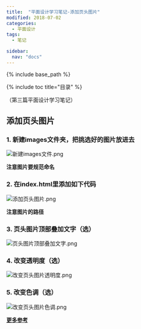 ```yaml
---
title:  "平面设计学习笔记-添加页头图片"
modified: 2018-07-02
categories: 
  - 平面设计
tags:
  - 笔记

sidebar:
  nav: "docs"
---
```


{% include base_path %}

{% include toc title="目录" %}

（第三篇平面设计学习笔记）

## 添加页头图片
### 1. 新建images文件夹，把挑选好的图片放进去

![新建images文件.png](https://upload-images.jianshu.io/upload_images/9400767-6bcd4664f2201306.png?imageMogr2/auto-orient/strip%7CimageView2/2/w/1240)

**注意图片要规范命名**

### 2. 在index.html里添加如下代码

![添加页头图片.png](https://upload-images.jianshu.io/upload_images/9400767-bbb20de4608ee788.png?imageMogr2/auto-orient/strip%7CimageView2/2/w/1240)

**注意图片的路径**

### 3. 页头图片顶部叠加文字（选）

![页头图片顶部叠加文字.png](https://upload-images.jianshu.io/upload_images/9400767-80adce71f140c51d.png?imageMogr2/auto-orient/strip%7CimageView2/2/w/1240)

### 4. 改变透明度（选）

![改变页头图片透明度.png](https://upload-images.jianshu.io/upload_images/9400767-0139b2bffcfca96c.png?imageMogr2/auto-orient/strip%7CimageView2/2/w/1240)

### 5. 改变色调（选）
![改变页头图片色调.png](https://upload-images.jianshu.io/upload_images/9400767-72924312220e83e2.png?imageMogr2/auto-orient/strip%7CimageView2/2/w/1240)

**[更多参考](https://mmistakes.github.io/minimal-mistakes/docs/layouts/#home-page)**


